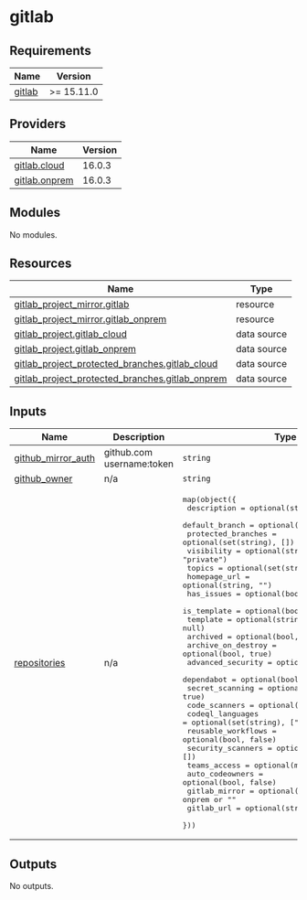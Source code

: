 # gitlab

<!-- BEGINNING OF PRE-COMMIT-TERRAFORM DOCS HOOK -->
## Requirements

| Name | Version |
|------|---------|
| <a name="requirement_gitlab"></a> [gitlab](#requirement\_gitlab) | >= 15.11.0 |

## Providers

| Name | Version |
|------|---------|
| <a name="provider_gitlab.cloud"></a> [gitlab.cloud](#provider\_gitlab.cloud) | 16.0.3 |
| <a name="provider_gitlab.onprem"></a> [gitlab.onprem](#provider\_gitlab.onprem) | 16.0.3 |

## Modules

No modules.

## Resources

| Name | Type |
|------|------|
| [gitlab_project_mirror.gitlab](https://registry.terraform.io/providers/gitlabhq/gitlab/latest/docs/resources/project_mirror) | resource |
| [gitlab_project_mirror.gitlab_onprem](https://registry.terraform.io/providers/gitlabhq/gitlab/latest/docs/resources/project_mirror) | resource |
| [gitlab_project.gitlab_cloud](https://registry.terraform.io/providers/gitlabhq/gitlab/latest/docs/data-sources/project) | data source |
| [gitlab_project.gitlab_onprem](https://registry.terraform.io/providers/gitlabhq/gitlab/latest/docs/data-sources/project) | data source |
| [gitlab_project_protected_branches.gitlab_cloud](https://registry.terraform.io/providers/gitlabhq/gitlab/latest/docs/data-sources/project_protected_branches) | data source |
| [gitlab_project_protected_branches.gitlab_onprem](https://registry.terraform.io/providers/gitlabhq/gitlab/latest/docs/data-sources/project_protected_branches) | data source |

## Inputs

| Name | Description | Type | Default | Required |
|------|-------------|------|---------|:--------:|
| <a name="input_github_mirror_auth"></a> [github\_mirror\_auth](#input\_github\_mirror\_auth) | github.com username:token | `string` | `""` | no |
| <a name="input_github_owner"></a> [github\_owner](#input\_github\_owner) | n/a | `string` | `""` | no |
| <a name="input_repositories"></a> [repositories](#input\_repositories) | n/a | <pre>map(object({<br>    description        = optional(string, "")<br>    default_branch     = optional(string, "")<br>    protected_branches = optional(set(string), [])<br>    visibility         = optional(string, "private")<br>    topics             = optional(set(string), [])<br>    homepage_url       = optional(string, "")<br>    has_issues         = optional(bool, false)<br>    is_template        = optional(bool, false)<br>    template           = optional(string, null)<br>    archived           = optional(bool, false)<br>    archive_on_destroy = optional(bool, true)<br>    advanced_security  = optional(bool, true)<br>    dependabot         = optional(bool, true)<br>    secret_scanning    = optional(bool, true)<br>    code_scanners      = optional(set(string), [])<br>    codeql_languages   = optional(set(string), ["java"])<br>    reusable_workflows = optional(bool, false)<br>    security_scanners  = optional(set(string), [])<br>    teams_access       = optional(map(string), {})<br>    auto_codeowners    = optional(bool, false)<br>    gitlab_mirror      = optional(string, "") # cloud, onprem or ""<br>    gitlab_url         = optional(string, "") # path<br>  }))</pre> | `{}` | no |

## Outputs

No outputs.
<!-- END OF PRE-COMMIT-TERRAFORM DOCS HOOK -->
